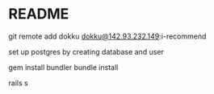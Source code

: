 # README

git remote add dokku dokku@142.93.232.149:i-recommend

set up postgres by creating database and user

gem install bundler
bundle install

rails s
